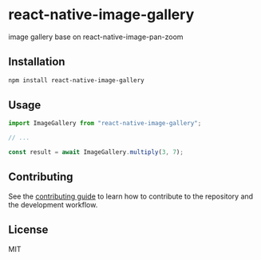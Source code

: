 # react-native-image-gallery

image gallery base on react-native-image-pan-zoom

## Installation

```sh
npm install react-native-image-gallery
```

## Usage

```js
import ImageGallery from "react-native-image-gallery";

// ...

const result = await ImageGallery.multiply(3, 7);
```

## Contributing

See the [contributing guide](CONTRIBUTING.md) to learn how to contribute to the repository and the development workflow.

## License

MIT
